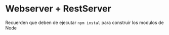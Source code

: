 # Webserver + RestServer

Recuerden que deben de ejecutar ```npm instal``` para construir los modulos de Node